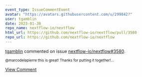 ```yaml
---
event_type: IssueCommentEvent
avatar: "https://avatars.githubusercontent.com/u/299842?"
user: tgamblin
date: 2023-01-30
repo_name: nextflow-io/nextflow
html_url: https://github.com/nextflow-io/nextflow/pull/3580
repo_url: https://github.com/nextflow-io/nextflow
---
```


<a href='https://github.com/tgamblin' target='_blank'>tgamblin</a> commented on issue <a href='https://github.com/nextflow-io/nextflow/pull/3580' target='_blank'>nextflow-io/nextflow#3580</a>.

<small>@marcodelapierre this is great!  Thanks for putting it together!...</small>

<a href='https://github.com/nextflow-io/nextflow/pull/3580' target='_blank'>View Comment</a>